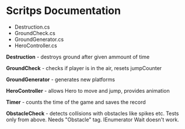 # Scritps Documentation

* Destruction.cs
* GroundCheck.cs
* GroundGenerator.cs
* HeroController.cs

**Destruction** - destroys ground after given ammount of time

**GroundCheck** - checks if player is in the air, resets jumpCounter

**GroundGenerator** - generates new platforms

**HeroController** - allows Hero to move and jump, provides animation

**Timer** - counts the time of the game and saves the record

**ObstacleCheck** - detects collisions with obstacles like spikes etc. Tests only from above. Needs "Obstacle" tag. IEnumerator Wait doesn't work.